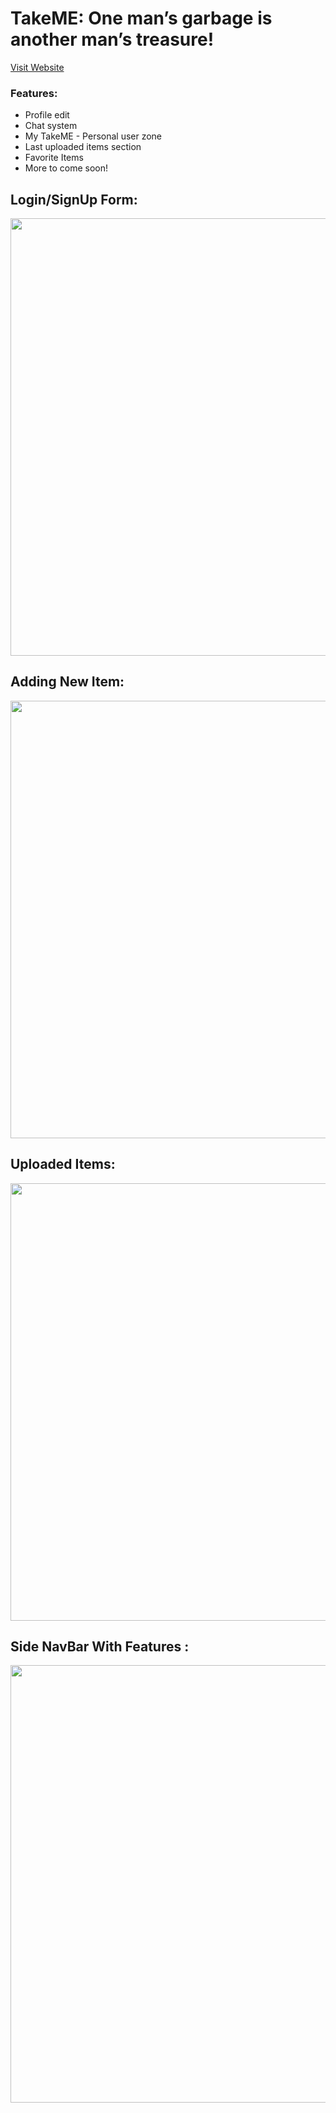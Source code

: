 # TakeME: One man’s garbage is another man’s treasure!
<a href="https://take-me.herokuapp.com"> Visit Website</a>

### Features:
* Profile edit
* Chat system
* My TakeME - Personal user zone
* Last uploaded items section
* Favorite Items
* More to come soon!

## Login/SignUp Form:

<img src="https://i.imgur.com/l8FWAde.png" width="700">

## Adding New Item:

<img src="https://i.imgur.com/2ByWAiZ.png" width="700">

## Uploaded Items:

<img src="https://i.imgur.com/3xBvxNz.png" width="700">

## Side NavBar With Features :

<img src="https://i.imgur.com/QUbMmbq.png" width="700">

